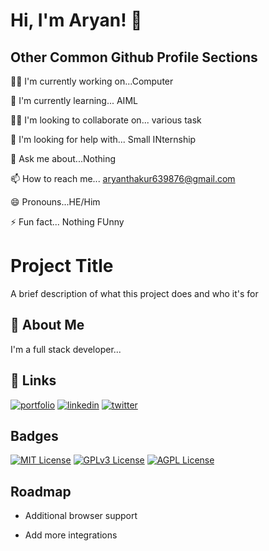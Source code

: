 # Hi, I'm Aryan! 👋


## Other Common Github Profile Sections
👩‍💻 I'm currently working on...Computer

🧠 I'm currently learning... AIML

👯‍♀ I'm looking to collaborate on... various task

🤔 I'm looking for help with... Small INternship

💬 Ask me about...Nothing

📫 How to reach me... aryanthakur639876@gmail.com  

😄 Pronouns...HE/Him

⚡ Fun fact... Nothing FUnny


# Project Title

A brief description of what this project does and who it's for


## 🚀 About Me
I'm a full stack developer...


## 🔗 Links
[![portfolio](https://img.shields.io/badge/my_portfolio-000?style=for-the-badge&logo=ko-fi&logoColor=white)](link)
[![linkedin](https://img.shields.io/badge/linkedin-0A66C2?style=for-the-badge&logo=linkedin&logoColor=white)](link/)
[![twitter](https://img.shields.io/badge/twitter-1DA1F2?style=for-the-badge&logo=twitter&logoColor=white)](:https://x.com/_aryan0001?t=VzkuYvGSiFzn-FSOfKhn0g&s=08/)


## Badges


[![MIT License](https://img.shields.io/badge/License-MIT-green.svg)](https://choosealicense.com/licenses/mit/)
[![GPLv3 License](https://img.shields.io/badge/License-GPL%20v3-yellow.svg)](https://opensource.org/licenses/)
[![AGPL License](https://img.shields.io/badge/license-AGPL-blue.svg)](http://www.gnu.org/licenses/agpl-3.0)


## Roadmap

- Additional browser support

- Add more integrations
